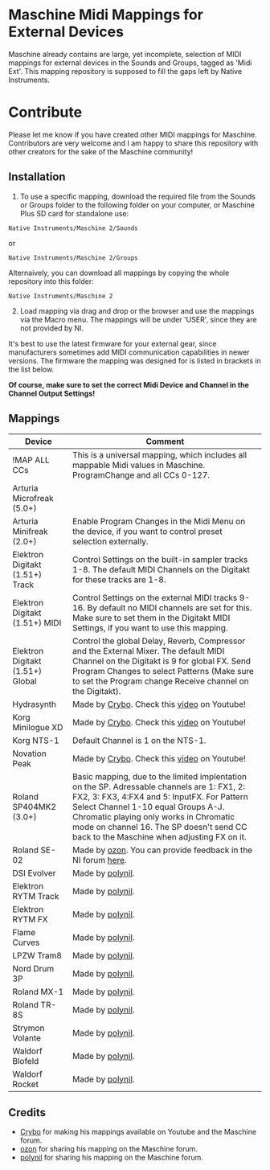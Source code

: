# Maschine Midi Mappings for External Devices

Maschine already contains are large, yet incomplete, selection of MIDI mappings for external devices in the Sounds and Groups, tagged as 'Midi Ext'. This mapping repository is supposed to fill the gaps left by Native Instruments.

# Contribute

Please let me know if you have created other MIDI mappings for Maschine. Contributors are very welcome and I am happy to share this repository with other creators for the sake of the Maschine community!

## Installation

1. To use a specific mapping, download the required file from the Sounds or Groups folder to the following folder on your computer, or Maschine Plus SD card for standalone use:

`Native Instruments/Maschine 2/Sounds`

or

`Native Instruments/Maschine 2/Groups`

Alternaively, you can download all mappings by copying the whole repository into this folder:

`Native Instruments/Maschine 2`

2. Load mapping via drag and drop or the browser and use the mappings via the Macro menu. The mappings will be under 'USER', since they are not provided by NI.

It's best to use the latest firmware for your external gear, since manufacturers sometimes add MIDI communication capabilities in newer versions. The firmware the mapping was designed for is listed in brackets in the list below.

**Of course, make sure to set the correct Midi Device and Channel in the Channel Output Settings!**

## Mappings

| Device                           | Comment                                                                                                                                                                                                                                                                                                              |
| -------------------------------- | -------------------------------------------------------------------------------------------------------------------------------------------------------------------------------------------------------------------------------------------------------------------------------------------------------------------- |
| !MAP ALL CCs                     | This is a universal mapping, which includes all mappable Midi values in Maschine. ProgramChange and all CCs 0-127.                                                                                                                                                                                                   |
| Arturia Microfreak (5.0+)        |                                                                                                                                                                                                                                                                                                                      |
| Arturia Minifreak (2.0+)         | Enable Program Changes in the Midi Menu on the device, if you want to control preset selection externally.                                                                                                                                                                                                           |
| Elektron Digitakt (1.51+) Track  | Control Settings on the built-in sampler tracks 1-8. The default MIDI Channels on the Digitakt for these tracks are 1-8.                                                                                                                                                                                             |
| Elektron Digitakt (1.51+) MIDI   | Control Settings on the external MIDI tracks 9-16. By default no MIDI channels are set for this. Make sure to set them in the Digitakt MIDI Settings, if you want to use this mapping.                                                                                                                               |
| Elektron Digitakt (1.51+) Global | Control the global Delay, Reverb, Compressor and the External Mixer. The default MIDI Channel on the Digitakt is 9 for global FX. Send Program Changes to select Patterns (Make sure to set the Program change Receive channel on the Digitakt).                                                                     |
| Hydrasynth                       | Made by [Crybo](https://www.youtube.com/@crybo). Check this [video](https://www.youtube.com/watch?v=BRC1RV1-Bgw) on Youtube!                                                                                                                                                                                         |
| Korg Minilogue XD                | Made by [Crybo](https://www.youtube.com/@crybo). Check this [video](https://www.youtube.com/watch?v=iT-_8rAE6-A) on Youtube!                                                                                                                                                                                         |
| Korg NTS-1                       | Default Channel is 1 on the NTS-1.                                                                                                                                                                                                                                                                                   |
| Novation Peak                    | Made by [Crybo](https://www.youtube.com/@crybo). Check this [video](https://www.youtube.com/watch?v=6yqgPkWPHl4) on Youtube!                                                                                                                                                                                         |
| Roland SP404MK2 (3.0+)           | Basic mapping, due to the limited implentation on the SP. Adressable channels are 1: FX1, 2: FX2, 3: FX3, 4:FX4 and 5: InputFX. For Pattern Select Channel 1-10 equal Groups A-J. Chromatic playing only works in Chromatic mode on channel 16. The SP doesn't send CC back to the Maschine when adjusting FX on it. |
| Roland SE-02                     | Made by [ozon](https://community.native-instruments.com/profile/36333/ozon). You can provide feedback in the NI forum [here](https://community.native-instruments.com/discussion/comment/125532).                                                                                                                    |
| DSI Evolver                      | Made by [polynil](https://community.native-instruments.com/profile/polynil).                                                                                                                                                                                                                                         |
| Elektron RYTM Track              | Made by [polynil](https://community.native-instruments.com/profile/polynil).                                                                                                                                                                                                                                         |
| Elektron RYTM FX                 | Made by [polynil](https://community.native-instruments.com/profile/polynil).                                                                                                                                                                                                                                         |
| Flame Curves                     | Made by [polynil](https://community.native-instruments.com/profile/polynil).                                                                                                                                                                                                                                         |
| LPZW Tram8                       | Made by [polynil](https://community.native-instruments.com/profile/polynil).                                                                                                                                                                                                                                         |
| Nord Drum 3P                     | Made by [polynil](https://community.native-instruments.com/profile/polynil).                                                                                                                                                                                                                                         |
| Roland MX-1                      | Made by [polynil](https://community.native-instruments.com/profile/polynil).                                                                                                                                                                                                                                         |
| Roland TR-8S                     | Made by [polynil](https://community.native-instruments.com/profile/polynil).                                                                                                                                                                                                                                         |
| Strymon Volante                  | Made by [polynil](https://community.native-instruments.com/profile/polynil).                                                                                                                                                                                                                                         |
| Waldorf Blofeld                  | Made by [polynil](https://community.native-instruments.com/profile/polynil).                                                                                                                                                                                                                                         |
| Waldorf Rocket                   | Made by [polynil](https://community.native-instruments.com/profile/polynil).                                                                                                                                                                                                                                         |

## Credits

- [Crybo](https://www.youtube.com/@crybo) for making his mappings available on Youtube and the Maschine forum.
- [ozon](https://community.native-instruments.com/profile/36333/ozon) for sharing his mapping on the Maschine forum.
- [polynil](https://community.native-instruments.com/profile/polynil) for sharing his mapping on the Maschine forum.
